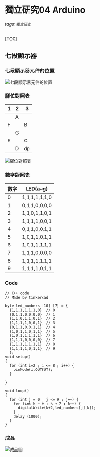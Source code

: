 # 獨立研究04 Arduino
###### tags: `獨立研究`

[TOC]

## 七段顯示器
### 七段顯示器元件的位置
![七段顯示器元件的位置](https://i.imgur.com/1jFMy46.png)

### 腳位對照表
|1|2|3|
|----|----|----|
||A||
|F||B|
||G||
|E||C|
||D|dp|

![腳位對照表](http://lh6.ggpht.com/_Ap9EEd9K-fg/TRS22TOUYLI/AAAAAAAADMQ/thewstv3f38/image_thumb%5B5%5D.png?imgmax=800)

### 數字對照表
|數字|LED(a~g)|
|----|-----|
|0|1,1,1,1,1,1,0|
|1|0,1,1,0,0,0,0|
|2|1,1,0,1,1,0,1|
|3|1,1,1,1,0,0,1|
|4|0,1,1,0,0,1,1|
|5|1,0,1,1,0,1,1|
|6|1,0,1,1,1,1,1|
|7|1,1,1,0,0,0,0|
|8|1,1,1,1,1,1,1|
|9|1,1,1,1,0,1,1|

### Code

```cpp=
// C++ code
// Made by tinkercad

byte led_numbers [10] [7] = {
  {1,1,1,1,1,1,0}, // 0
  {0,1,1,0,0,0,0}, // 1
  {1,1,0,1,1,0,1}, // 2
  {1,1,1,1,0,0,1}, // 3
  {0,1,1,0,0,1,1}, // 4
  {1,0,1,1,0,1,1}, // 5
  {1,0,1,1,1,1,1}, // 6
  {1,1,1,0,0,0,0}, // 7
  {1,1,1,1,1,1,1}, // 8
  {1,1,1,1,0,1,1}, // 9
  };
void setup()
{
  for (int i=2 ; i <= 8 ; i++) {
    pinMode(i,OUTPUT);
  }

}

void loop()
{
  for (int j = 0 ; j <= 9 ; j++) {
    for (int k = 0 ; k < 7 ; k++) {
   	  digitalWrite(k+2,led_numbers[j][k]);
    }
    delay (1000);
  }
}
```
### 成品
![成品圖](https://i.imgur.com/CPBpy1R.png)


